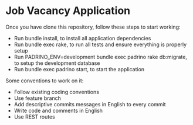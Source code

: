 Job Vacancy Application
=======================

Once you have clone this repository, follow these steps to start working:

* Run bundle install, to install all application dependencies
* Run bundle exec rake, to run all tests and ensure everything is properly setup
* Run PADRINO_ENV=development bundle exec padrino rake db:migrate, to setup the development database
* Run bundle exec padrino start, to start the application


Some conventions to work on it:

* Follow existing coding conventions
* Use feature branch
* Add descriptive commits messages in English to every commit
* Write code and comments in English
* Use REST routes
